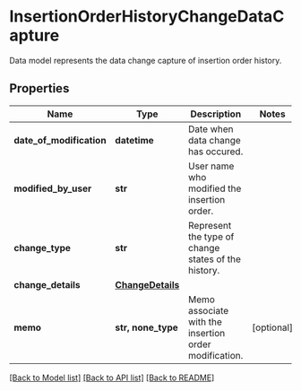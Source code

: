 # InsertionOrderHistoryChangeDataCapture

Data model represents the data change capture of insertion order history.

## Properties
Name | Type | Description | Notes
------------ | ------------- | ------------- | -------------
**date_of_modification** | **datetime** | Date when data change has occured. | 
**modified_by_user** | **str** | User name who modified the insertion order. | 
**change_type** | **str** | Represent the type of change states of the history. | 
**change_details** | [**ChangeDetails**](ChangeDetails.md) |  | 
**memo** | **str, none_type** | Memo associate with the insertion order modification. | [optional] 

[[Back to Model list]](../README.md#documentation-for-models) [[Back to API list]](../README.md#documentation-for-api-endpoints) [[Back to README]](../README.md)


